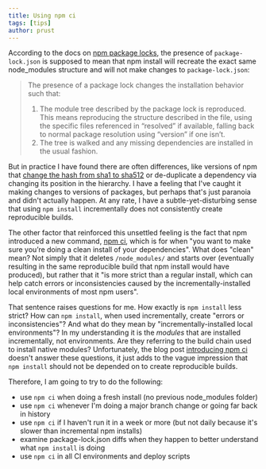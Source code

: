 ```yaml
---
title: Using npm ci
tags: [tips]
author: prust
---
```

According to the docs on [npm package locks](https://docs.npmjs.com/files/package-locks), the presence of `package-lock.json` is supposed to mean that npm install will recreate the exact same node_modules structure and will not make changes to `package-lock.json`:

> The presence of a package lock changes the installation behavior such that:
> 1. The module tree described by the package lock is reproduced. This means reproducing the structure described in the file, using the specific files referenced in “resolved” if available, falling back to normal package resolution using “version” if one isn’t.
> 2. The tree is walked and any missing dependencies are installed in the usual fashion.

But in practice I have found there are often differences, like versions of npm that [change the hash from sha1 to sha512](https://stackoverflow.com/questions/47638381/why-did-package-lock-json-change-the-integrity-hash-from-sha1-to-sha512) or de-duplicate a dependency via changing its position in the hierarchy. I have a feeling that I've caught it making changes to versions of packages, but perhaps that's just paranoia and didn't actually happen. At any rate, I have a subtle-yet-disturbing sense that using `npm install` incrementally does not consistently create reproducible builds.

The other factor that reinforced this unsettled feeling is the fact that npm introduced a new command, [npm ci](https://docs.npmjs.com/cli/ci.html), which is for when "you want to make sure you’re doing a clean install of your dependencies". What does "clean" mean? Not simply that it deletes `/node_modules/` and starts over (eventually resulting in the same reproducible build that npm install would have produced), but rather that it "is more strict than a regular install, which can help catch errors or inconsistencies caused by the incrementally-installed local environments of most npm users".

That sentence raises questions for me. How exactly is `npm install` less strict? How can `npm install`, when used incrementally, create "errors or inconsistencies"? And what do they mean by "incrementally-installed local environments"? In my understanding it is the *modules* that are installed incrementally, not environments. Are they referring to the build chain used to install native modules? Unfortunately, the blog post [introducing npm ci](https://blog.npmjs.org/post/171556855892/introducing-npm-ci-for-faster-more-reliable) doesn't answer these questions, it just adds to the vague impression that `npm install` should not be depended on to create reproducible builds.

Therefore, I am going to try to do the following:
* use `npm ci` when doing a fresh install (no previous node_modules folder)
* use `npm ci` whenever I'm doing a major branch change or going far back in history
* use `npm ci` if I haven't run it in a week or more (but not daily because it's slower than incremental npm installs)
* examine package-lock.json diffs when they happen to better understand what `npm install` is doing
* use `npm ci` in all CI environments and deploy scripts
